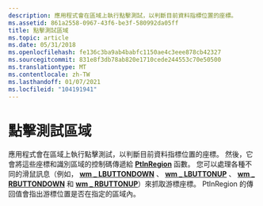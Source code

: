 ```yaml
---
description: 應用程式會在區域上執行點擊測試，以判斷目前資料指標位置的座標。
ms.assetid: 861a2558-0967-43f6-be3f-580992da05ff
title: 點擊測試區域
ms.topic: article
ms.date: 05/31/2018
ms.openlocfilehash: fe136c3ba9ab4babfc1150ae4c3eee878cb42327
ms.sourcegitcommit: 831e8f3db78ab820e1710cede244553c70e50500
ms.translationtype: MT
ms.contentlocale: zh-TW
ms.lasthandoff: 01/07/2021
ms.locfileid: "104191941"
---
```

# <a name="hit-testing-regions"></a>點擊測試區域

應用程式會在區域上執行點擊測試，以判斷目前資料指標位置的座標。 然後，它會將這些座標和識別區域的控制碼傳遞給 [**PtInRegion**](/windows/desktop/api/Wingdi/nf-wingdi-ptinregion) 函數。 您可以處理各種不同的滑鼠訊息（例如， [**wm \_ LBUTTONDOWN**](../inputdev/wm-lbuttondown.md) 、 [**wm \_ LBUTTONUP**](../inputdev/wm-lbuttonup.md) 、 [**wm \_ RBUTTONDOWN**](../inputdev/wm-rbuttondown.md) 和 [**wm \_ RBUTTONUP**](../inputdev/wm-rbuttonup.md)）來抓取游標座標。 PtInRegion 的傳回值會指出游標位置是否在指定的區域內。

 

 
